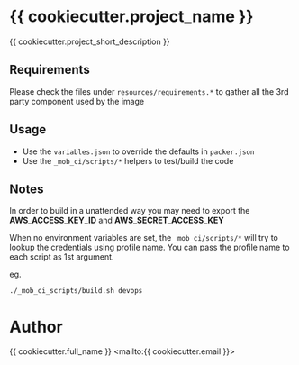 # {{ cookiecutter.project_name }}
{{ cookiecutter.project_short_description }}

## Requirements
Please check the files under ```resources/requirements.*``` to gather all the 3rd party component
used by the image

## Usage
- Use the ```variables.json``` to override the defaults in ```packer.json```
- Use the ```_mob_ci/scripts/*``` helpers to test/build the code

## Notes
In order to build in a unattended way you may need to export the __AWS_ACCESS_KEY_ID__ 
and __AWS_SECRET_ACCESS_KEY__

When no environment variables are set, the ```_mob_ci/scripts/*``` will try to lookup the credentials
using profile name. You can pass the profile name to each script as 1st argument.

eg. 

    ./_mob_ci_scripts/build.sh devops

# Author
{{ cookiecutter.full_name }} <mailto:{{ cookiecutter.email }}>
